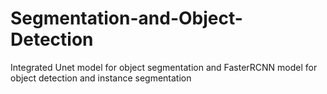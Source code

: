# Segmentation-and-Object-Detection
Integrated Unet model for object segmentation and FasterRCNN model for object detection and instance segmentation
